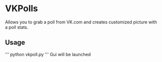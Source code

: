 # VKPolls
Allows you to grab a poll from VK.com and creates customized picture with a poll stats. 

## Usage
'''
python vkpoll.py
'''
Gui will be launched

